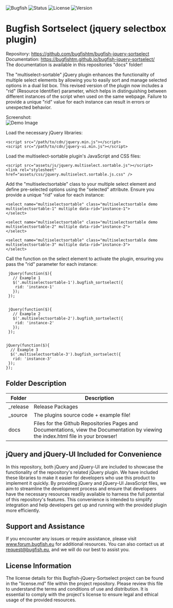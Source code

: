 ![Bugfish](https://img.shields.io/badge/Bugfish-jQuery-orange)
![Status](https://img.shields.io/badge/Status-Finished-green)
![License](https://img.shields.io/badge/License-GPLv3-black)
![Version](https://img.shields.io/badge/Version-1.0-white)
# Bugfish Sortselect (jquery selectbox plugin)

Repository:  https://github.com/bugfishtm/bugfish-jquery-sortselect   
Documentation: https://bugfishtm.github.io/bugfish-jquery-sortselect/  
The documentation is available in this repositories "docs" folder!

The "multiselect-sortable" jQuery plugin enhances the functionality of multiple select elements by allowing you to easily sort and manage selected options in a dual list box. This revised version of the plugin now includes a "rid" (Resource Identifier) parameter, which helps in distinguishing between different instances of the script when used on the same webpage. Failure to provide a unique "rid" value for each instance can result in errors or unexpected behavior.

Screenshot:  
![Demo Image](./docs/demo.png)

Load the necessary jQuery libraries:

	<script src="/path/to/cdn/jquery.min.js"></script>
	<script src="/path/to/cdn/jquery-ui.min.js"></script>

Load the multiselect-sortable plugin's JavaScript and CSS files:

	<script src="assets/js/jquery.multiselect.sortable.js"></script>
	<link rel="stylesheet" href="assets/css/jquery.multiselect.sortable.js.css" />

Add the "multiselectsortable" class to your multiple select element and define pre-selected options using the "selected" attribute. Ensure you provide a unique "rid" value for each instance:
	
	<select name="multiselectsortable" class="multiselectsortable demo multiselectsortable-1" multiple data-rid="instance-1">
	</select>
	 
	<select name="multiselectsortable" class="multiselectsortable demo multiselectsortable-2" multiple data-rid="instance-2">
	</select>

	<select name="multiselectsortable" class="multiselectsortable demo multiselectsortable-3" multiple data-rid="instance-3">
	</select>

Call the function on the select element to activate the plugin, ensuring you pass the "rid" parameter for each instance:

	 jQuery(function($){
	   // Example 1
	   $('.multiselectsortable-1').bugfish_sortselect({
	    rid: 'instance-1'
	   });
	 });
	
	
	 jQuery(function($){
	   // Example 2
	   $('.multiselectsortable-2').bugfish_sortselect({
	    rid: 'instance-2'
	   });
	 });
	
	
	jQuery(function($){
	  // Example 3
	  $('.multiselectsortable-3').bugfish_sortselect({
	   rid: 'instance-3'
	 });
	});



## Folder Description

|Folder|Description|
|-|-|
|_release|Release Packages|
|_source| The plugins source code + example file!|
|docs|Files for the Github Repositories Pages and Documentations, view the Documentation by viewing the index.html file in your browser!|

## jQuery and jQuery-UI Included for Convenience

In this repository, both jQuery and jQuery-UI are included to showcase the functionality of the repository's related jQuery plugin. We have included these libraries to make it easier for developers who use this product to implement it quickly. By providing jQuery and jQuery-UI JavaScript files, we aim to streamline the development process and ensure that developers have the necessary resources readily available to harness the full potential of this repository's features. This convenience is intended to simplify integration and help developers get up and running with the provided plugin more efficiently.

## Support and Assistance

If you encounter any issues or require assistance, please visit www.forum.bugfish.eu for additional resources. You can also contact us at request@bugfish.eu, and we will do our best to assist you.

## License Information

The license details for this Bugfish-jQuery-Sortselect project can be found in the "license.md" file within the project repository. Please review this file to understand the terms and conditions of use and distribution. It is essential to comply with the project's license to ensure legal and ethical usage of the provided resources.